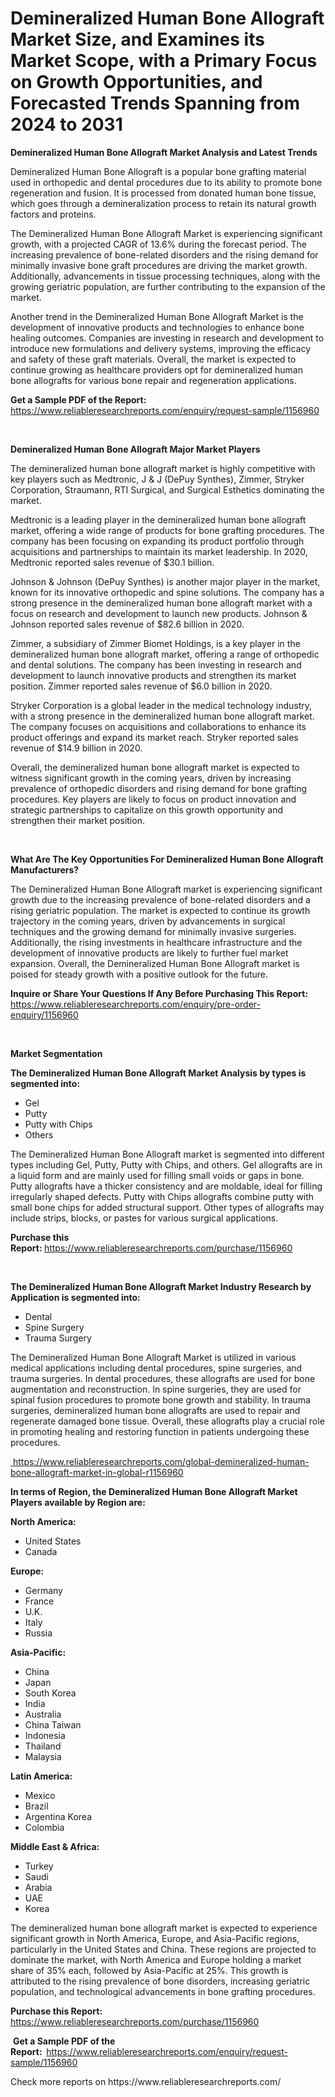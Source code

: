 <p><h1>Demineralized Human Bone Allograft Market Size, and Examines its Market Scope, with a Primary Focus on Growth Opportunities, and Forecasted Trends Spanning from 2024 to 2031</h1></p><p><strong>Demineralized Human Bone Allograft Market Analysis and Latest Trends</strong></p>
<p><p>Demineralized Human Bone Allograft is a popular bone grafting material used in orthopedic and dental procedures due to its ability to promote bone regeneration and fusion. It is processed from donated human bone tissue, which goes through a demineralization process to retain its natural growth factors and proteins.</p><p>The Demineralized Human Bone Allograft Market is experiencing significant growth, with a projected CAGR of 13.6% during the forecast period. The increasing prevalence of bone-related disorders and the rising demand for minimally invasive bone graft procedures are driving the market growth. Additionally, advancements in tissue processing techniques, along with the growing geriatric population, are further contributing to the expansion of the market.</p><p>Another trend in the Demineralized Human Bone Allograft Market is the development of innovative products and technologies to enhance bone healing outcomes. Companies are investing in research and development to introduce new formulations and delivery systems, improving the efficacy and safety of these graft materials. Overall, the market is expected to continue growing as healthcare providers opt for demineralized human bone allografts for various bone repair and regeneration applications.</p></p>
<p><strong>Get a Sample PDF of the Report:&nbsp;</strong> <a href="https://www.reliableresearchreports.com/enquiry/request-sample/1156960">https://www.reliableresearchreports.com/enquiry/request-sample/1156960</a></p>
<p>&nbsp;</p>
<p><strong>Demineralized Human Bone Allograft Major Market Players</strong></p>
<p><p>The demineralized human bone allograft market is highly competitive with key players such as Medtronic, J & J (DePuy Synthes), Zimmer, Stryker Corporation, Straumann, RTI Surgical, and Surgical Esthetics dominating the market.</p><p>Medtronic is a leading player in the demineralized human bone allograft market, offering a wide range of products for bone grafting procedures. The company has been focusing on expanding its product portfolio through acquisitions and partnerships to maintain its market leadership. In 2020, Medtronic reported sales revenue of $30.1 billion.</p><p>Johnson & Johnson (DePuy Synthes) is another major player in the market, known for its innovative orthopedic and spine solutions. The company has a strong presence in the demineralized human bone allograft market with a focus on research and development to launch new products. Johnson & Johnson reported sales revenue of $82.6 billion in 2020.</p><p>Zimmer, a subsidiary of Zimmer Biomet Holdings, is a key player in the demineralized human bone allograft market, offering a range of orthopedic and dental solutions. The company has been investing in research and development to launch innovative products and strengthen its market position. Zimmer reported sales revenue of $6.0 billion in 2020.</p><p>Stryker Corporation is a global leader in the medical technology industry, with a strong presence in the demineralized human bone allograft market. The company focuses on acquisitions and collaborations to enhance its product offerings and expand its market reach. Stryker reported sales revenue of $14.9 billion in 2020.</p><p>Overall, the demineralized human bone allograft market is expected to witness significant growth in the coming years, driven by increasing prevalence of orthopedic disorders and rising demand for bone grafting procedures. Key players are likely to focus on product innovation and strategic partnerships to capitalize on this growth opportunity and strengthen their market position.</p></p>
<p>&nbsp;</p>
<p><strong>What Are The Key Opportunities For Demineralized Human Bone Allograft Manufacturers?</strong></p>
<p><p>The Demineralized Human Bone Allograft market is experiencing significant growth due to the increasing prevalence of bone-related disorders and a rising geriatric population. The market is expected to continue its growth trajectory in the coming years, driven by advancements in surgical techniques and the growing demand for minimally invasive surgeries. Additionally, the rising investments in healthcare infrastructure and the development of innovative products are likely to further fuel market expansion. Overall, the Demineralized Human Bone Allograft market is poised for steady growth with a positive outlook for the future.</p></p>
<p><strong>Inquire or Share Your Questions If Any Before Purchasing This Report:</strong> <a href="https://www.reliableresearchreports.com/enquiry/pre-order-enquiry/1156960">https://www.reliableresearchreports.com/enquiry/pre-order-enquiry/1156960</a></p>
<p>&nbsp;</p>
<p><strong>Market Segmentation</strong></p>
<p><strong>The Demineralized Human Bone Allograft Market Analysis by types is segmented into:</strong></p>
<p><ul><li>Gel</li><li>Putty</li><li>Putty with Chips</li><li>Others</li></ul></p>
<p><p>The Demineralized Human Bone Allograft market is segmented into different types including Gel, Putty, Putty with Chips, and others. Gel allografts are in a liquid form and are mainly used for filling small voids or gaps in bone. Putty allografts have a thicker consistency and are moldable, ideal for filling irregularly shaped defects. Putty with Chips allografts combine putty with small bone chips for added structural support. Other types of allografts may include strips, blocks, or pastes for various surgical applications.</p></p>
<p><strong>Purchase this Report:&nbsp;</strong><a href="https://www.reliableresearchreports.com/purchase/1156960">https://www.reliableresearchreports.com/purchase/1156960</a></p>
<p>&nbsp;</p>
<p><strong>The Demineralized Human Bone Allograft Market Industry Research by Application is segmented into:</strong></p>
<p><ul><li>Dental</li><li>Spine Surgery</li><li>Trauma Surgery</li></ul></p>
<p><p>The Demineralized Human Bone Allograft Market is utilized in various medical applications including dental procedures, spine surgeries, and trauma surgeries. In dental procedures, these allografts are used for bone augmentation and reconstruction. In spine surgeries, they are used for spinal fusion procedures to promote bone growth and stability. In trauma surgeries, demineralized human bone allografts are used to repair and regenerate damaged bone tissue. Overall, these allografts play a crucial role in promoting healing and restoring function in patients undergoing these procedures.</p></p>
<p><a href="https://www.reliableresearchreports.com/global-demineralized-human-bone-allograft-market-in-global-r1156960">&nbsp;https://www.reliableresearchreports.com/global-demineralized-human-bone-allograft-market-in-global-r1156960</a></p>
<p><strong>In terms of Region, the Demineralized Human Bone Allograft Market Players available by Region are:</strong></p>
<p>
    <p> <strong> North America: </strong>
        <ul>
            <li>United States</li>
            <li>Canada</li>
        </ul>
        </p> 
    <p> <strong> Europe: </strong>
        <ul>
            <li>Germany</li>
            <li>France</li>
            <li>U.K.</li>
            <li>Italy</li>
            <li>Russia</li>
        </ul>
        </p> 
    <p> <strong> Asia-Pacific: </strong>
        <ul>
            <li>China</li>
            <li>Japan</li>
            <li>South Korea</li>
            <li>India</li>
            <li>Australia</li>
            <li>China Taiwan</li>
            <li>Indonesia</li>
            <li>Thailand</li>
            <li>Malaysia</li>
        </ul>
        </p> 
    <p> <strong> Latin America: </strong>
        <ul>
            <li>Mexico</li>
            <li>Brazil</li>
            <li>Argentina Korea</li>
            <li>Colombia</li>
        </ul>
        </p> 
    <p> <strong> Middle East & Africa: </strong>
        <ul>
            <li>Turkey</li>
            <li>Saudi</li>
            <li>Arabia</li>
            <li>UAE</li>
            <li>Korea</li>
        </ul>
    </p>
    </p>
<p><p>The demineralized human bone allograft market is expected to experience significant growth in North America, Europe, and Asia-Pacific regions, particularly in the United States and China. These regions are projected to dominate the market, with North America and Europe holding a market share of 35% each, followed by Asia-Pacific at 25%. This growth is attributed to the rising prevalence of bone disorders, increasing geriatric population, and technological advancements in bone grafting procedures.</p></p>
<p><strong>Purchase this Report: </strong><a href="https://www.reliableresearchreports.com/purchase/1156960">https://www.reliableresearchreports.com/purchase/1156960</a></p>
<p>&nbsp;<strong>Get a Sample PDF of the Report:&nbsp;&nbsp;</strong><a href="https://www.reliableresearchreports.com/enquiry/request-sample/1156960">https://www.reliableresearchreports.com/enquiry/request-sample/1156960</a></p>
<p><strong></strong></p>
<p>Check more reports on https://www.reliableresearchreports.com/</p>